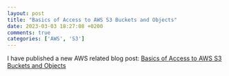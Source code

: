 ```yaml
---
layout: post
title: "Basics of Access to AWS S3 Buckets and Objects"
date: 2023-03-03 18:27:08 +0200
comments: true
categories: ['AWS', 'S3']
---
```


I have published a new AWS related blog post: [Basics of Access to AWS S3 Buckets and Objects](https://www.techcareerbooster.com/blog/basics-of-access-to-aws-s3-buckets-and-objects)
